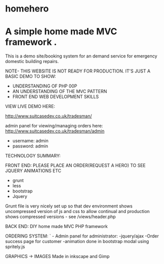 # homehero

A simple home made MVC framework .
=======
This is a demo site/booking system for an demand service for emergency domestic building repairs.

NOTE- THIS WEBSITE IS NOT READY FOR PRODUCTION. IT'S JUST A BASIC DEMO TO SHOW: 
- UNDERSTANDING OF PHP 00P
- AN UNDERSTANDING OF THE MVC PATTERN
- FRONT END WEB DEVELOPMENT SKILLS

VIEW LIVE DEMO HERE: 

http://www.suitcasedev.co.uk/tradesman/

admin panel for viewing/managing orders here:
http://www.suitcasedev.co.uk/tradesman/admin
  - username: admin
  - password: admin


TECHNOLOGY SUMMARY:

FRONT END:
PLEASE PLACE AN ORDER(REQUEST A HERO) TO SEE JQUERY ANIMATIONS ETC
 - grunt 
 - less
 - bootstrap
 - Jquery

Grunt file is very nicely set up so that dev environment shows uncompressed version of js and css to allow continual and production shows compressed versions -
see /views/header.php

BACK END:
DIY home made MVC PHP framework

ORDERING SYSTEM:
`   - Admin panel for administrator:
            -jquery/ajax 
     -Order success page for customer 
            -animation done in bootstrap modal using spritely.js

GRAPHICS -> IMAGES
Made in inkscape and Gimp

